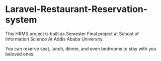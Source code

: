 # Laravel-Restaurant-Reservation-system
This HRMS project is built as Semester Final project at School of Information Science At Addis Ababa University.

You can reserve seat, lunch, dinner, and even bedrooms to stay with you beloved ones.
